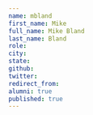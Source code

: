 ```yaml
---
name: mbland
first_name: Mike
full_name: Mike Bland
last_name: Bland
role: 
city: 
state: 
github: 
twitter: 
redirect_from: 
alumni: true
published: true
---
```


